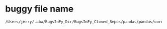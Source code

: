 # buggy file name

```text
/Users/jerry/.abw/BugsInPy_Dir/BugsInPy_Cloned_Repos/pandas/pandas/core/dtypes/cast.py
```
